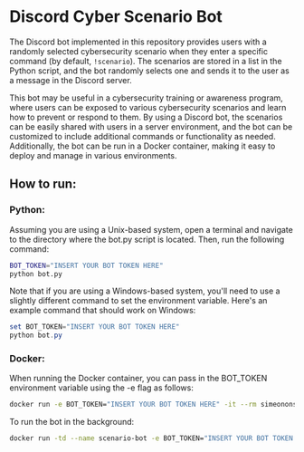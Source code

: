 

# Discord Cyber Scenario Bot

The Discord bot implemented in this repository provides users with a randomly selected cybersecurity scenario when they enter a specific command (by default, `!scenario`). The scenarios are stored in a list in the Python script, and the bot randomly selects one and sends it to the user as a message in the Discord server.

This bot may be useful in a cybersecurity training or awareness program, where users can be exposed to various cybersecurity scenarios and learn how to prevent or respond to them. By using a Discord bot, the scenarios can be easily shared with users in a server environment, and the bot can be customized to include additional commands or functionality as needed. Additionally, the bot can be run in a Docker container, making it easy to deploy and manage in various environments.

## How to run:
### Python:
Assuming you are using a Unix-based system, open a terminal and navigate to the directory where the bot.py script is located. Then, run the following command:
```bash
BOT_TOKEN="INSERT YOUR BOT TOKEN HERE"
python bot.py
```
Note that if you are using a Windows-based system, you'll need to use a slightly different command to set the environment variable. Here's an example command that should work on Windows:
```powershell
set BOT_TOKEN="INSERT YOUR BOT TOKEN HERE"
python bot.py
```

### Docker:
When running the Docker container, you can pass in the BOT_TOKEN environment variable using the -e flag as follows:

```bash
docker run -e BOT_TOKEN="INSERT YOUR BOT TOKEN HERE" -it --rm simeononsecurity/discord-cyber-scenario-bot:latest
```

To run the bot in the background:
```bash
docker run -td --name scenario-bot -e BOT_TOKEN="INSERT YOUR BOT TOKEN HERE" simeononsecurity/discord-cyber-scenario-bot:latest
```